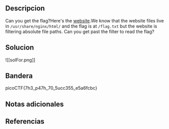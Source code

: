 ## Descripcion

Can you get the flag?Here's the [website](http://saturn.picoctf.net:55287/).We know that the website files live in `/usr/share/nginx/html/` and the flag is at `/flag.txt` but the website is filtering absolute file paths. Can you get past the filter to read the flag?


## Solucion

![[solFor.png]]

## Bandera
picoCTF{7h3_p47h_70_5ucc355_e5a6fcbc}

## Notas adicionales


## Referencias